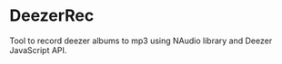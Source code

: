 DeezerRec
=========
Tool to record deezer albums to mp3 using NAudio library and Deezer JavaScript API.
